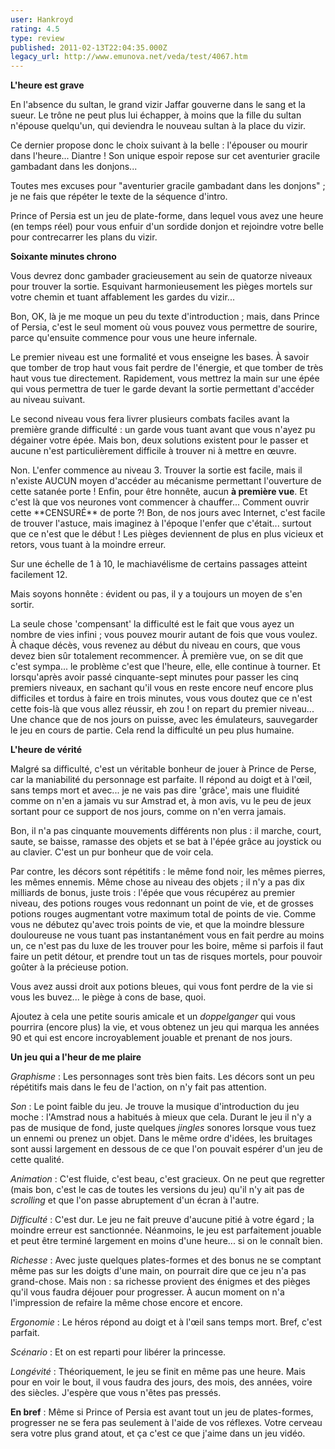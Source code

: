 ```yaml
---
user: Hankroyd
rating: 4.5
type: review
published: 2011-02-13T22:04:35.000Z
legacy_url: http://www.emunova.net/veda/test/4067.htm
---
```

**L'heure est grave**  

   

En l'absence du sultan, le grand vizir Jaffar gouverne dans le sang et la sueur. Le trône ne peut plus lui échapper, à moins que la fille du sultan n'épouse quelqu'un, qui deviendra le nouveau sultan à la place du vizir.  

Ce dernier propose donc le choix suivant à la belle : l'épouser ou mourir dans l'heure... Diantre ! Son unique espoir repose sur cet aventurier gracile gambadant dans les donjons...  

   

Toutes mes excuses pour "aventurier gracile gambadant dans les donjons" ; je ne fais que répéter le texte de la séquence d'intro.  

   

Prince of Persia est un jeu de plate-forme, dans lequel vous avez une heure (en temps réel) pour vous enfuir d'un sordide donjon et rejoindre votre belle pour contrecarrer les plans du vizir.  

   

   

**Soixante minutes chrono**  

   

Vous devrez donc gambader gracieusement au sein de quatorze niveaux pour trouver la sortie. Esquivant harmonieusement les pièges mortels sur votre chemin et tuant affablement les gardes du vizir...  

   

Bon, OK, là je me moque un peu du texte d'introduction ; mais, dans Prince of Persia, c'est le seul moment où vous pouvez vous permettre de sourire, parce qu'ensuite commence pour vous une heure infernale.  

   

Le premier niveau est une formalité et vous enseigne les bases. À savoir que tomber de trop haut vous fait perdre de l'énergie, et que tomber de très haut vous tue directement. Rapidement, vous mettrez la main sur une épée qui vous permettra de tuer le garde devant la sortie permettant d'accéder au niveau suivant.  

Le second niveau vous fera livrer plusieurs combats faciles avant la première grande difficulté : un garde vous tuant avant que vous n'ayez pu dégainer votre épée. Mais bon, deux solutions existent pour le passer et aucune n'est particulièrement difficile à trouver ni à mettre en œuvre.  

Non. L'enfer commence au niveau 3\. Trouver la sortie est facile, mais il n'existe AUCUN moyen d'accéder au mécanisme permettant l'ouverture de cette satanée porte ! Enfin, pour être honnête, aucun **à première vue**. Et c'est là que vos neurones vont commencer à chauffer... Comment ouvrir cette \*\*CENSURÉ\*\* de porte ?! Bon, de nos jours avec Internet, c'est facile de trouver l'astuce, mais imaginez à l'époque l'enfer que c'était... surtout que ce n'est que le début ! Les pièges deviennent de plus en plus vicieux et retors, vous tuant à la moindre erreur.  

Sur une échelle de 1 à 10, le machiavélisme de certains passages atteint facilement 12\.  

Mais soyons honnête : évident ou pas, il y a toujours un moyen de s'en sortir.  

La seule chose 'compensant' la difficulté est le fait que vous ayez un nombre de vies infini ; vous pouvez mourir autant de fois que vous voulez. À chaque décès, vous revenez au début du niveau en cours, que vous devez bien sûr totalement recommencer. À première vue, on se dit que c'est sympa... le problème c'est que l'heure, elle, elle continue à tourner. Et lorsqu'après avoir passé cinquante-sept minutes pour passer les cinq premiers niveaux, en sachant qu'il vous en reste encore neuf encore plus difficiles et tordus à faire en trois minutes, vous vous doutez que ce n'est cette fois-là que vous allez réussir, eh zou ! on repart du premier niveau... Une chance que de nos jours on puisse, avec les émulateurs, sauvegarder le jeu en cours de partie. Cela rend la difficulté un peu plus humaine.  

   

**L'heure de vérité**  

   

Malgré sa difficulté, c'est un véritable bonheur de jouer à Prince de Perse, car la maniabilité du personnage est parfaite. Il répond au doigt et à l'œil, sans temps mort et avec... je ne vais pas dire 'grâce', mais une fluidité comme on n'en a jamais vu sur Amstrad et, à mon avis, vu le peu de jeux sortant pour ce support de nos jours, comme on n'en verra jamais.  

Bon, il n'a pas cinquante mouvements différents non plus : il marche, court, saute, se baisse, ramasse des objets et se bat à l'épée grâce au joystick ou au clavier. C'est un pur bonheur que de voir cela.  

Par contre, les décors sont répétitifs : le même fond noir, les mêmes pierres, les mêmes ennemis. Même chose au niveau des objets ; il n'y a pas dix milliards de bonus, juste trois : l'épée que vous récupérez au premier niveau, des potions rouges vous redonnant un point de vie, et de grosses potions rouges augmentant votre maximum total de points de vie. Comme vous ne débutez qu'avec trois points de vie, et que la moindre blessure douloureuse ne vous tuant pas instantanément vous en fait perdre au moins un, ce n'est pas du luxe de les trouver pour les boire, même si parfois il faut faire un petit détour, et prendre tout un tas de risques mortels, pour pouvoir goûter à la précieuse potion.  

Vous avez aussi droit aux potions bleues, qui vous font perdre de la vie si vous les buvez... le piège à cons de base, quoi.  

Ajoutez à cela une petite souris amicale et un _doppelganger_ qui vous pourrira (encore plus) la vie, et vous obtenez un jeu qui marqua les années 90 et qui est encore incroyablement jouable et prenant de nos jours.  

   

   

**Un jeu qui a l'heur de me plaire**  

   

_Graphisme_ : Les personnages sont très bien faits. Les décors sont un peu répétitifs mais dans le feu de l'action, on n'y fait pas attention.  

   

_Son_ : Le point faible du jeu. Je trouve la musique d'introduction du jeu moche : l'Amstrad nous a habitués à mieux que cela. Durant le jeu il n'y a pas de musique de fond, juste quelques _jingles_ sonores lorsque vous tuez un ennemi ou prenez un objet. Dans le même ordre d'idées, les bruitages sont aussi largement en dessous de ce que l'on pouvait espérer d'un jeu de cette qualité.  

   

_Animation_ : C'est fluide, c'est beau, c'est gracieux. On ne peut que regretter (mais bon, c'est le cas de toutes les versions du jeu) qu'il n'y ait pas de _scrolling_ et que l'on passe abruptement d'un écran à l'autre.  

   

_Difficulté_ : C'est dur. Le jeu ne fait preuve d'aucune pitié à votre égard ; la moindre erreur est sanctionnée. Néanmoins, le jeu est parfaitement jouable et peut être terminé largement en moins d'une heure... si on le connaît bien.  

   

_Richesse_ : Avec juste quelques plates-formes et des bonus ne se comptant même pas sur les doigts d'une main, on pourrait dire que ce jeu n'a pas grand-chose. Mais non : sa richesse provient des énigmes et des pièges qu'il vous faudra déjouer pour progresser. À aucun moment on n'a l'impression de refaire la même chose encore et encore.  

   

_Ergonomie_ : Le héros répond au doigt et à l'œil sans temps mort. Bref, c'est parfait.  

   

_Scénario_ : Et on est reparti pour libérer la princesse.  

   

_Longévité_ : Théoriquement, le jeu se finit en même pas une heure. Mais pour en voir le bout, il vous faudra des jours, des mois, des années, voire des siècles. J'espère que vous n'êtes pas pressés.  

   

   

**En bref** : Même si Prince of Persia est avant tout un jeu de plates-formes, progresser ne se fera pas seulement à l'aide de vos réflexes. Votre cerveau sera votre plus grand atout, et ça c'est ce que j'aime dans un jeu vidéo.